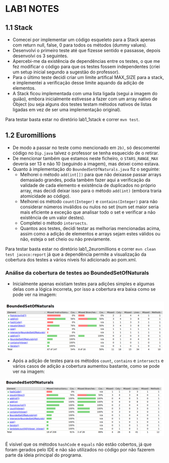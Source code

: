 # LAB1 NOTES

## 1.1 Stack
- Comecei por implementar um código esqueleto para a Stack apenas com return null, false, 0 para todos os métodos (dummy values).
- Desenvolvi o primeiro teste até que fizesse sentido e passasse, depois desenvolvi os 3 seguintes.
- Apercebi-me da existência de dependências entre os testes, o que me fez modificar o código para que os testes fossem independentes (criei um setup inicial segundo a sugestão do professor).
- Para o último teste decidi criar um limite artifical MAX_SIZE para a stack, e implementei a verificação desse limite aquando da adição de elementos.
- A Stack ficou implementada com uma lista ligada (segui a imagem do guião), embora inicialmente estivesse a fazer com um array nativo de Object (ou seja alguns dos testes testam métodos nativos de listas ligadas em vez de ser uma implementação original).

Para testar basta estar no diretório lab1_1stack e correr `mvn test`.

## 1.2 Euromillions
- De modo a passar no teste como mencionado em `2b)`, só descomentei código no `Dip.java` talvez o professor se tenha esquecido de o retirar.
- De mencionar também que estamos neste ficheiro, o `STARS_RANGE_MAX` deveria ser 13 e não 10 (seguindo a imagem), mas deixei como estava.
- Quanto à implementação do `BoundedSetOfNaturals.java` fiz o seguinte:
    - Melhorei o método `add(int[])` para que não deixasse passar arrays demasiado grandes, podia também fazer aqui a verificação da validade de cada elemento e existência de duplicados no próprio array, mas decidi deixar isso para o método `add(int)` (embora traria atomicidade ao código).
    - Melhorei os método `count(Integer)` e `contains(Integer)` para não considerar números inválidos ou nulos no set (num set maior seria mais eficiente a exceção que analisar todo o set e verificar a não existência de um valor destes).
    - Completei o método `intersects`.
    - Quantos aos testes, decidi testar as melhorias mencionadas acima, assim como a adição de elementos e arrays sejam estes válidos ou não, esteja o set cheio ou não previamente. 

Para testar basta estar no diretório lab1_2euromillions e correr `mvn clean test jacoco:report` já que a dependência permite a visualização da cobertura dos testes a vários níveis foi adicionado ao pom.xml.

### Análise da cobertura de testes ao BoundedSetOfNaturals
- Inicialmente apenas existiam testes para adições simples e algumas delas com a lógica incorreta, por isso a cobertura era baixa como se pode ver na imagem:

![Cobertura inicial](./lab1_2euromillions/testCoverage_before.png)

- Após a adição de testes para os métodos `count`, `contains` e `intersects` e vários casos de adição a cobertura aumentou bastante, como se pode ver na imagem:

![Cobertura inicial](./lab1_2euromillions/testCoverage_after.png)

É visível que os métodos `hashCode` e `equals` não estão cobertos, já que foram gerados pelo IDE e não são utilizados no código por não fazerem parte da ideia principal do programa.
